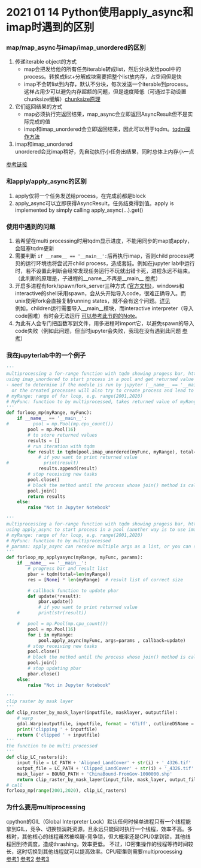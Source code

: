 # 2021 01 14 Python使用apply_async和imap时遇到的区别

### map/map_async与imap/imap_unordered的区别
1. 传递iterable object的方式  
    - map会把发给他的所有任务iterable转成list，然后分块发给pool中的process。转换成list+分解成块需要把整个list放内存，占空间但是快
    - imap不会转list到内存，默认不分块，每次发送一个iterable到process。这样占用少可以避免内存超额的问题，但是速度降低（可通过手动设置chunksize缓解）[chunksize原理](https://stackoverflow.com/questions/53751050/python-multiprocessing-understanding-logic-behind-chunksize)
2. 它们返回结果的方式
    - map必须执行完返回结果，map_async会立即返回AsyncResult但不是实际完成的值
    - imap和imap_unordered会立即返回结果，因此可以用于tqdm。[tqdm操作方法](https://github.com/tqdm/tqdm/issues/484)
3. imap和imap_unordered  
unordered会比imap稍好，先自动执行小任务出结果，同时总体上内存小一点

[参考链接](https://stackoverflow.com/questions/26520781/multiprocessing-pool-whats-the-difference-between-map-async-and-imap)
### 和apply/apply_async的区别
1. apply仅将一个任务发送给process，在完成前都是block
2. apply_async可以立即获得AsyncResult，任务结束得到值。apply is implemented by simply calling apply_async(...).get()
### 使用中遇到的问题
1. 若希望在multi processing时用tqdm显示进度，不能用同步的map或apply，会阻塞tqdm更新
2. 需要判断 `if __name__ == '__main__':`后再执行imap，否则child process拷贝的运行环境也将尝试开child process，造成套娃。例如在jupyter lab中运行时，若不设置此判断会经常发现任务运行不玩就出错卡死，进程永远不结束。（此判断的原理是，子进程的__name__不再是__main__ [参考](https://cloud.tencent.com/developer/article/1563136)）
3. 开启多进程有fork/spawn/fork_server三种方式 [(官方文档)](https://docs.python.org/3.8/library/multiprocessing.html#contexts-and-start-methods)，windows和interactive的shell采用spawn，会从头开始导入code，很难正确导入。而unix使用fork会直接复制running states，就不会有这个问题。[详见](https://stackoverflow.com/a/50385056)  
例如，children运行需要导入__main__模块，而interactive interpreter（导入code困难）有时会无法运行 [可以参考此节的的Note](https://stackoverflow.com/a/50385056)。 
4. 为此有人会专门把函数写到文件，用多进程时import它，以避免spawn的导入code失败（例如此问题，但当时jupyter会失败，我现在没有遇到此问题 [参考](https://stackoverflow.com/a/54266620)）

### 我在jupyterlab中的一个例子
```python
'''
multiprocessing a for-range function with tqdm showing progess bar, https://github.com/tqdm/tqdm/issues/484
using imap_unordered to start process in a pool and get returned value asynchronously
- need to determine if the module is run by jupyter (__name__ == '__main__') or in a worker(__name__ != '__main__')
  or the created processes will also try to create process and lead to failure(e.g. the process never ends)
# myRange: range of for loop, e.g. range(2001,2020)
# MyFunc: function to by multiprocessed, takes returned value of myRange as the only argument
''' 
def forloop_mp(myRange, myFunc):
    if __name__ == '__main__':
#         pool = mp.Pool(mp.cpu_count())
        pool = mp.Pool(16)
        # to store returned values
        results = []
        # run iteration with tqdm
        for result in tqdm(pool.imap_unordered(myFunc, myRange), total=len(myRange)):
            # if you want to print returned value
#             print(result)
            results.append(result)
        # stop receiving new tasks
        pool.close()
        # block the method until the process whose join() method is called terminates
        pool.join()
        return results
    else:
        raise "Not in Jupyter Notebook"

'''
multiprocessing a for-range function with tqdm showing progess bar, https://github.com/tqdm/tqdm/issues/484
using apply_async to start process in a pool (another way is to use imap_unordered)
# myRange: range of for loop, e.g. range(2001,2020)
# MyFunc: function to by multiprocessed
# params: apply_async can receive multiple args as a list, or you can simple use args=(i, ), which will be the same as imap_unordered
''' 
def forloop_mp_applyasync(myRange, myFunc, params):
    if __name__ == '__main__':
        # progress bar and result list
        pbar = tqdm(total=len(myRange))
        res = [None] * len(myRange)  # result list of correct size

        # callback function to update pbar
        def update(*result):
            pbar.update()
            # if you want to print returned value
    #       print(str(result))

    #   pool = mp.Pool(mp.cpu_count())
        pool = mp.Pool(16)
        for i in myRange:
            pool.apply_async(myFunc, args=params , callback=update)
        # stop receiving new tasks
        pool.close()
        # block the method until the process whose join() method is called terminates
        pool.join()
        # stop updating pbar
        pbar.close()
    else:
        raise "Not in Jupyter Notebook"

''' 
clip raster by mask layer
'''
def clip_raster_by_mask_layer(inputfile, masklayer, outputfile):
    # warp
    gdal.Warp(outputfile, inputfile, format = 'GTiff', cutlineDSName = masklayer)
    print('clipping ' + inputfile)
    return ('clipped ' + inputfile)
'''
the function to be multi processed
'''
def clip_LC_rasters(i):
    input_file = LC_PATH + 'Aligned_LandCover' + str(i) + '_4326.tif'
    output_file = LC_PATH + 'Clipped_LandCover' + str(i) + '_4326.tif'
    mask_layer = BOUND_PATH + 'ChinaBound-FromGov-1000000.shp'
    return clip_raster_by_mask_layer(input_file, mask_layer, output_file)
# call
forloop_mp(range(2001,2020), clip_LC_rasters)
```

### 为什么要用multiprocessing
cpython的GIL（Global Interpreter Lock）默认任何时候单进程只有一个线程能拿到GIL，竞争、切换锁消耗资源，且永远只能同时执行一个线程，效率不高。多核时，其他核心的线程虽然被唤醒-竞争锁，但大概率还是CPU0拿到锁，其他线程回到待调度，造成thrashing，效率更低。
不过，IO密集操作的线程等待时间较长，这时切换到其他线程就可以提高效率。CPU密集则需要multiprocessing  
[参考1](https://zhuanlan.zhihu.com/p/20953544) [参考2](http://cenalulu.github.io/python/gil-in-python/) [参考3](https://python3-cookbook.readthedocs.io/zh_CN/latest/c12/p09_dealing_with_gil_stop_worring_about_it.html)

